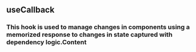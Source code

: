 ## useCallback

### This hook is used to manage changes in components using a memorized response to changes in state captured with dependency logic.Content
